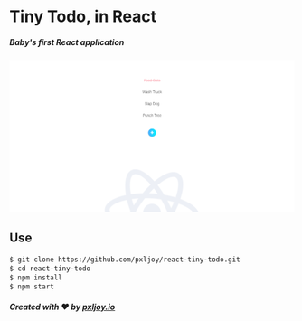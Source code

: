 # Tiny Todo, in React
##### Baby's first React application
[]()

![alt text](https://github.com/pxljoy/react-tiny-todo/blob/master/tinytodo.png "Screenshots are love!")

## Use
```Shell
$ git clone https://github.com/pxljoy/react-tiny-todo.git
$ cd react-tiny-todo
$ npm install
$ npm start
```
[]()

##### Created with ❤️️ by [pxljoy.io](https://pxljoy.io)
